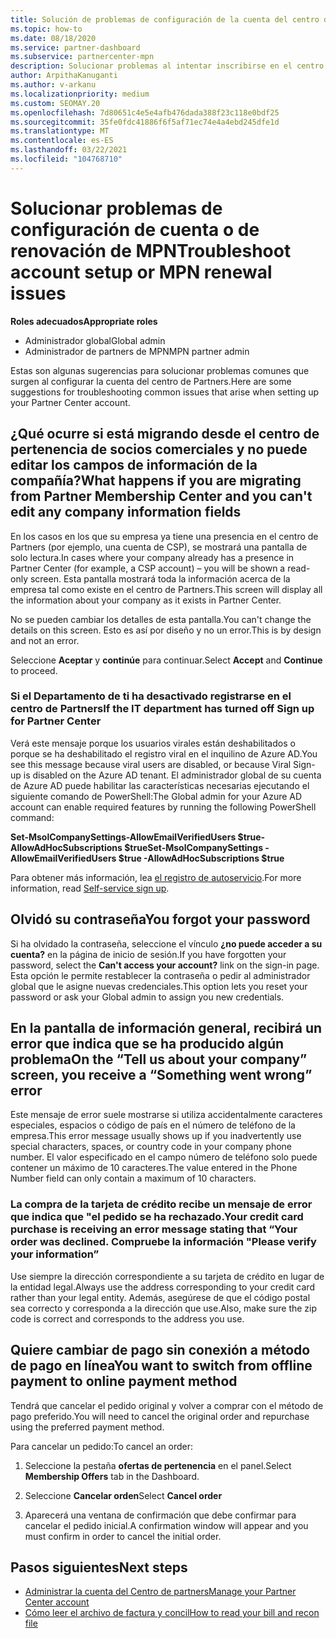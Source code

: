 ```yaml
---
title: Solución de problemas de configuración de la cuenta del centro de Partners o problemas de renovación de MPN
ms.topic: how-to
ms.date: 08/18/2020
ms.service: partner-dashboard
ms.subservice: partnercenter-mpn
description: Solucionar problemas al intentar inscribirse en el centro de Partners. Responde a los desafíos relacionados con los métodos de pago, olvidar las contraseñas, etc.
author: ArpithaKanuganti
ms.author: v-arkanu
ms.localizationpriority: medium
ms.custom: SEOMAY.20
ms.openlocfilehash: 7d80651c4e5e4afb476dada388f23c118e0bdf25
ms.sourcegitcommit: 35fe0fdc41886f6f5af71ec74e4a4ebd245dfe1d
ms.translationtype: MT
ms.contentlocale: es-ES
ms.lasthandoff: 03/22/2021
ms.locfileid: "104768710"
---
```

# <a name="troubleshoot-account-setup-or-mpn-renewal-issues"></a><span data-ttu-id="c59e2-104">Solucionar problemas de configuración de cuenta o de renovación de MPN</span><span class="sxs-lookup"><span data-stu-id="c59e2-104">Troubleshoot account setup or MPN renewal issues</span></span>


<span data-ttu-id="c59e2-105">**Roles adecuados**</span><span class="sxs-lookup"><span data-stu-id="c59e2-105">**Appropriate roles**</span></span>

- <span data-ttu-id="c59e2-106">Administrador global</span><span class="sxs-lookup"><span data-stu-id="c59e2-106">Global admin</span></span>
- <span data-ttu-id="c59e2-107">Administrador de partners de MPN</span><span class="sxs-lookup"><span data-stu-id="c59e2-107">MPN partner admin</span></span> 
 
<span data-ttu-id="c59e2-108">Estas son algunas sugerencias para solucionar problemas comunes que surgen al configurar la cuenta del centro de Partners.</span><span class="sxs-lookup"><span data-stu-id="c59e2-108">Here are some suggestions for troubleshooting common issues that arise when setting up your Partner Center account.</span></span>

## <a name="what-happens-if-you-are-migrating-from-partner-membership-center-and-you-cant-edit-any-company-information-fields"></a><span data-ttu-id="c59e2-109">¿Qué ocurre si está migrando desde el centro de pertenencia de socios comerciales y no puede editar los campos de información de la compañía?</span><span class="sxs-lookup"><span data-stu-id="c59e2-109">What happens if you are migrating from Partner Membership Center and you can't edit any company information fields</span></span>

<span data-ttu-id="c59e2-110">En los casos en los que su empresa ya tiene una presencia en el centro de Partners (por ejemplo, una cuenta de CSP), se mostrará una pantalla de solo lectura.</span><span class="sxs-lookup"><span data-stu-id="c59e2-110">In cases where your company already has a presence in Partner Center (for example, a CSP account) – you will be shown a read-only screen.</span></span> <span data-ttu-id="c59e2-111">Esta pantalla mostrará toda la información acerca de la empresa tal como existe en el centro de Partners.</span><span class="sxs-lookup"><span data-stu-id="c59e2-111">This screen will display all the information about your company as it exists in Partner Center.</span></span>

<span data-ttu-id="c59e2-112">No se pueden cambiar los detalles de esta pantalla.</span><span class="sxs-lookup"><span data-stu-id="c59e2-112">You can't change the details on this screen.</span></span> <span data-ttu-id="c59e2-113">Esto es así por diseño y no un error.</span><span class="sxs-lookup"><span data-stu-id="c59e2-113">This is by design and not an error.</span></span>

<span data-ttu-id="c59e2-114">Seleccione **Aceptar** y **continúe** para continuar.</span><span class="sxs-lookup"><span data-stu-id="c59e2-114">Select **Accept** and **Continue** to proceed.</span></span>


### <a name="if-the-it-department-has-turned-off-sign-up-for-partner-center"></a><span data-ttu-id="c59e2-115">Si el Departamento de ti ha desactivado **registrarse en el centro de Partners**</span><span class="sxs-lookup"><span data-stu-id="c59e2-115">If the IT department has turned off **Sign up for Partner Center**</span></span>

<span data-ttu-id="c59e2-116">Verá este mensaje porque los usuarios virales están deshabilitados o porque se ha deshabilitado el registro viral en el inquilino de Azure AD.</span><span class="sxs-lookup"><span data-stu-id="c59e2-116">You see this message because viral users are disabled, or because Viral Sign-up is disabled on the Azure AD tenant.</span></span> <span data-ttu-id="c59e2-117">El administrador global de su cuenta de Azure AD puede habilitar las características necesarias ejecutando el siguiente comando de PowerShell:</span><span class="sxs-lookup"><span data-stu-id="c59e2-117">The Global admin for your Azure AD account can enable required features by running the following PowerShell command:</span></span>

<span data-ttu-id="c59e2-118">**Set-MsolCompanySettings-AllowEmailVerifiedUsers $true-AllowAdHocSubscriptions $true**</span><span class="sxs-lookup"><span data-stu-id="c59e2-118">**Set-MsolCompanySettings -AllowEmailVerifiedUsers $true -AllowAdHocSubscriptions $true**</span></span>

<span data-ttu-id="c59e2-119">Para obtener más información, lea [el registro de autoservicio](/azure/active-directory/users-groups-roles/directory-self-service-signup).</span><span class="sxs-lookup"><span data-stu-id="c59e2-119">For more information, read [Self-service sign up](/azure/active-directory/users-groups-roles/directory-self-service-signup).</span></span>

## <a name="you-forgot-your-password"></a><span data-ttu-id="c59e2-120">Olvidó su contraseña</span><span class="sxs-lookup"><span data-stu-id="c59e2-120">You forgot your password</span></span>

<span data-ttu-id="c59e2-121">Si ha olvidado la contraseña, seleccione el vínculo **¿no puede acceder a su cuenta?** en la página de inicio de sesión.</span><span class="sxs-lookup"><span data-stu-id="c59e2-121">If you have forgotten your password, select the **Can't access your account?** link on the sign-in page.</span></span> <span data-ttu-id="c59e2-122">Esta opción le permite restablecer la contraseña o pedir al administrador global que le asigne nuevas credenciales.</span><span class="sxs-lookup"><span data-stu-id="c59e2-122">This option lets you reset your password or ask your Global admin to assign you new credentials.</span></span>

## <a name="on-the-tell-us-about-your-company-screen-you-receive-a-something-went-wrong-error"></a><span data-ttu-id="c59e2-123">En la pantalla de información general, recibirá un error que indica que se ha producido algún problema</span><span class="sxs-lookup"><span data-stu-id="c59e2-123">On the “Tell us about your company” screen, you receive a “Something went wrong” error</span></span>

<span data-ttu-id="c59e2-124">Este mensaje de error suele mostrarse si utiliza accidentalmente caracteres especiales, espacios o código de país en el número de teléfono de la empresa.</span><span class="sxs-lookup"><span data-stu-id="c59e2-124">This error message usually shows up if you inadvertently use special characters, spaces, or country code in your company phone number.</span></span> <span data-ttu-id="c59e2-125">El valor especificado en el campo número de teléfono solo puede contener un máximo de 10 caracteres.</span><span class="sxs-lookup"><span data-stu-id="c59e2-125">The value entered in the Phone Number field can only contain a maximum of 10 characters.</span></span>


### <a name="your-credit-card-purchase-is-receiving-an-error-message-stating-that-your-order-was-declined-please-verify-your-information"></a><span data-ttu-id="c59e2-126">La compra de la tarjeta de crédito recibe un mensaje de error que indica que "el pedido se ha rechazado.</span><span class="sxs-lookup"><span data-stu-id="c59e2-126">Your credit card purchase is receiving an error message stating that “Your order was declined.</span></span> <span data-ttu-id="c59e2-127">Compruebe la información "</span><span class="sxs-lookup"><span data-stu-id="c59e2-127">Please verify your information”</span></span>


<span data-ttu-id="c59e2-128">Use siempre la dirección correspondiente a su tarjeta de crédito en lugar de la entidad legal.</span><span class="sxs-lookup"><span data-stu-id="c59e2-128">Always use the address corresponding to your credit card rather than your legal entity.</span></span> <span data-ttu-id="c59e2-129">Además, asegúrese de que el código postal sea correcto y corresponda a la dirección que use.</span><span class="sxs-lookup"><span data-stu-id="c59e2-129">Also, make sure the zip code is correct and corresponds to the address you use.</span></span>

## <a name="you-want-to-switch-from-offline-payment-to-online-payment-method"></a><span data-ttu-id="c59e2-130">Quiere cambiar de pago sin conexión a método de pago en línea</span><span class="sxs-lookup"><span data-stu-id="c59e2-130">You want to switch from offline payment to online payment method</span></span> 

<span data-ttu-id="c59e2-131">Tendrá que cancelar el pedido original y volver a comprar con el método de pago preferido.</span><span class="sxs-lookup"><span data-stu-id="c59e2-131">You will need to cancel the original order and repurchase using the preferred payment method.</span></span>

<span data-ttu-id="c59e2-132">Para cancelar un pedido:</span><span class="sxs-lookup"><span data-stu-id="c59e2-132">To cancel an order:</span></span>

1. <span data-ttu-id="c59e2-133">Seleccione la pestaña **ofertas de pertenencia** en el panel.</span><span class="sxs-lookup"><span data-stu-id="c59e2-133">Select **Membership Offers** tab in the Dashboard.</span></span>

2. <span data-ttu-id="c59e2-134">Seleccione **Cancelar orden**</span><span class="sxs-lookup"><span data-stu-id="c59e2-134">Select **Cancel order**</span></span>

3. <span data-ttu-id="c59e2-135">Aparecerá una ventana de confirmación que debe confirmar para cancelar el pedido inicial.</span><span class="sxs-lookup"><span data-stu-id="c59e2-135">A confirmation window will appear and you must confirm in order to cancel the initial order.</span></span>

## <a name="next-steps"></a><span data-ttu-id="c59e2-136">Pasos siguientes</span><span class="sxs-lookup"><span data-stu-id="c59e2-136">Next steps</span></span>

- [<span data-ttu-id="c59e2-137">Administrar la cuenta del Centro de partners</span><span class="sxs-lookup"><span data-stu-id="c59e2-137">Manage your Partner Center account</span></span>](partner-center-account-setup.md)
- [<span data-ttu-id="c59e2-138">Cómo leer el archivo de factura y concil</span><span class="sxs-lookup"><span data-stu-id="c59e2-138">How to read your bill and recon file</span></span>](read-your-bill.md)
